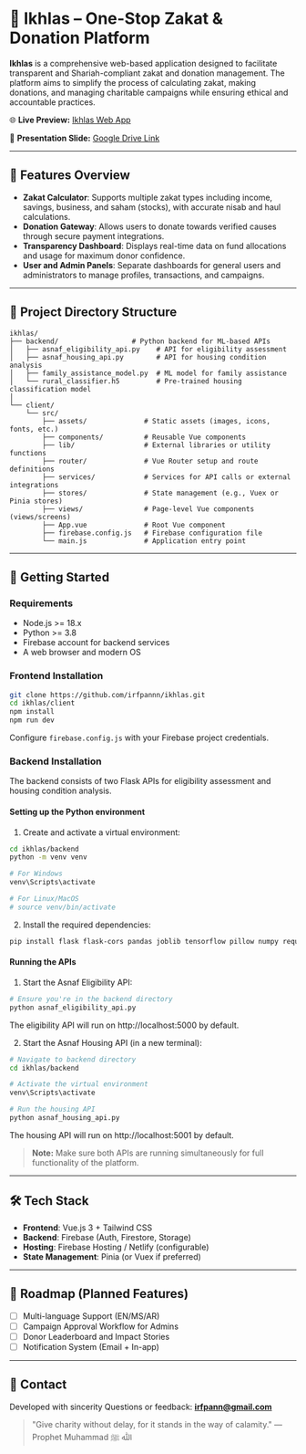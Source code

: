 # 🌟 Ikhlas – One-Stop Zakat & Donation Platform

**Ikhlas** is a comprehensive web-based application designed to facilitate transparent and Shariah-compliant zakat and donation management. The platform aims to simplify the process of calculating zakat, making donations, and managing charitable campaigns while ensuring ethical and accountable practices.

🌐 **Live Preview:** [Ikhlas Web App](https://ikhlas-um.netlify.app/)

📁 **Presentation Slide:** [Google Drive Link](https://drive.google.com/file/d/1E3ixrgAF4yPUkKMKcmjGaBJPf_jXIjUF/view?usp=sharing)

---

## 🔹 Features Overview

- **Zakat Calculator**: Supports multiple zakat types including income, savings, business, and saham (stocks), with accurate nisab and haul calculations.
- **Donation Gateway**: Allows users to donate towards verified causes through secure payment integrations.
- **Transparency Dashboard**: Displays real-time data on fund allocations and usage for maximum donor confidence.
- **User and Admin Panels**: Separate dashboards for general users and administrators to manage profiles, transactions, and campaigns.

---

## 📖 Project Directory Structure

```
ikhlas/
├── backend/                  # Python backend for ML-based APIs
│   ├── asnaf_eligibility_api.py    # API for eligibility assessment
│   ├── asnaf_housing_api.py        # API for housing condition analysis
│   ├── family_assistance_model.py  # ML model for family assistance
│   └── rural_classifier.h5         # Pre-trained housing classification model
│
└── client/
    └── src/
        ├── assets/              # Static assets (images, icons, fonts, etc.)
        ├── components/          # Reusable Vue components
        ├── lib/                 # External libraries or utility functions
        ├── router/              # Vue Router setup and route definitions
        ├── services/            # Services for API calls or external integrations
        ├── stores/              # State management (e.g., Vuex or Pinia stores)
        ├── views/               # Page-level Vue components (views/screens)
        ├── App.vue              # Root Vue component
        ├── firebase.config.js   # Firebase configuration file
        └── main.js              # Application entry point
```

---

## 🚀 Getting Started

### Requirements

- Node.js >= 18.x
- Python >= 3.8
- Firebase account for backend services
- A web browser and modern OS

### Frontend Installation

```bash
git clone https://github.com/irfpannn/ikhlas.git
cd ikhlas/client
npm install
npm run dev
```

Configure `firebase.config.js` with your Firebase project credentials.

### Backend Installation

The backend consists of two Flask APIs for eligibility assessment and housing condition analysis.

#### Setting up the Python environment

1. Create and activate a virtual environment:

```bash
cd ikhlas/backend
python -m venv venv

# For Windows
venv\Scripts\activate

# For Linux/MacOS
# source venv/bin/activate
```

2. Install the required dependencies:

```bash
pip install flask flask-cors pandas joblib tensorflow pillow numpy requests
```

#### Running the APIs

1. Start the Asnaf Eligibility API:

```bash
# Ensure you're in the backend directory
python asnaf_eligibility_api.py
```

The eligibility API will run on http://localhost:5000 by default.

2. Start the Asnaf Housing API (in a new terminal):

```bash
# Navigate to backend directory
cd ikhlas/backend

# Activate the virtual environment
venv\Scripts\activate

# Run the housing API
python asnaf_housing_api.py
```

The housing API will run on http://localhost:5001 by default.

> **Note:** Make sure both APIs are running simultaneously for full functionality of the platform.

---

## 🛠️ Tech Stack

- **Frontend**: Vue.js 3 + Tailwind CSS
- **Backend**: Firebase (Auth, Firestore, Storage)
- **Hosting**: Firebase Hosting / Netlify (configurable)
- **State Management**: Pinia (or Vuex if preferred)

---

## 📅 Roadmap (Planned Features)

- [ ] Multi-language Support (EN/MS/AR)
- [ ] Campaign Approval Workflow for Admins
- [ ] Donor Leaderboard and Impact Stories
- [ ] Notification System (Email + In-app)

---

## 💬 Contact

Developed with sincerity
Questions or feedback: **irfpann@gmail.com**

> "Give charity without delay, for it stands in the way of calamity." — Prophet Muhammad ﷲ ﷺ
